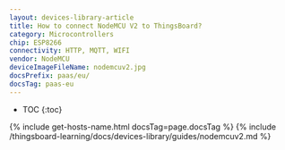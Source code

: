 ```yaml
---
layout: devices-library-article
title: How to connect NodeMCU V2 to ThingsBoard?
category: Microcontrollers
chip: ESP8266
connectivity: HTTP, MQTT, WIFI
vendor: NodeMCU
deviceImageFileName: nodemcuv2.jpg
docsPrefix: paas/eu/
docsTag: paas-eu
---
```


* TOC
{:toc}

{% include get-hosts-name.html docsTag=page.docsTag %}
{% include /thingsboard-learning/docs/devices-library/guides/nodemcuv2.md %}
